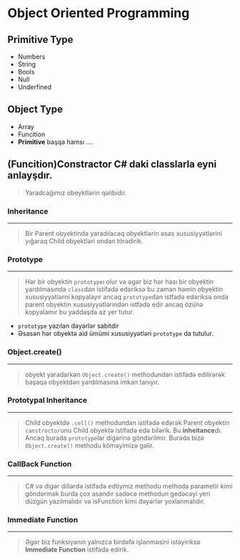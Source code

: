 # Object Oriented Programming 

## Primitive Type
- Numbers
- String
- Bools
- Null
- Underfined

## Object Type
- Array
- Funcition
- **Primitive** başqa hamsı ....

## (Funcition)Constractor C# daki classlarla eyni anlayşdır.
> Yaradcağımız obeyktlərin qəlibidir.


### Inheritance 
***
> Bir Parent obyektində yaradılacaq obyektlərin əsas xususiyyətlərini yığaraq Child obyektləri ondan törədirik.

### Prototype
***
> Hər bir obyektin `prototype`ı olur və əgər biz hər hası bir obyektin yardılmasında `class`dan istifadə edəriksə bu zaman həmin obyektin xususiyyətlərni kopyalayır ancaq `prototype`dan istfadə edəriksə onda parent obyektin xususiyyətlərindən istfadə edir ancaq özünə kopyalamır bu yaddaşda az yer tutur.
- `prototype` yazılan dəyərlər sabitdir
- Əsasən hər obyektə aid ümümi xususiyyətləri `prototype` da tutulur.


### Object.create()
***
> obyekt yaradarkən `Object.create()` methodundan istifadə edilirərək başaqa obyektdən yardılmasına imkan tanıyır.


### Prototypal Inheritance
***
> Child obyektdə `.cell()` methodundan istifadə edərək Parent obyektin `canstroctor`unu Child obyektə istifadə edə bilərik. Bu **inheitance**dı. Ancaq burada `prototype`lar digərinə göndərilmir.
Burada bizə `Object.create()` methodu köməyimizə gəlir.

### CallBack Function
***
> C# və digər dillərdə istifadə edtiymiz methodu methoda parametir kimi göndərmək burda çox asandır sadəcə methodun gedəcəyi yeri düzgün yazılmalıdır və isFunction kimi dəyərlər yoxlanmalıdır.


### Immediate Function
***
> Əgər biz funksiyanın yalnızca birdəfə işlənməsini istəyiriksə **Immediate Function** istifadə edirik.
